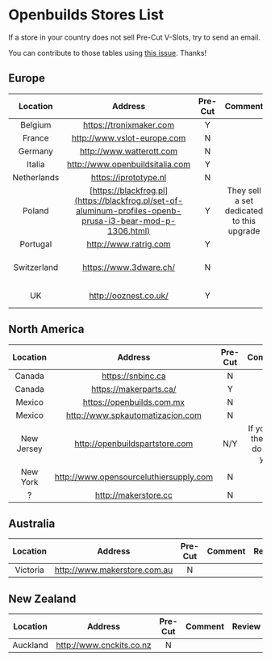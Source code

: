 # Openbuilds Stores List

If a store in your country does not sell Pre-Cut V-Slots, try to send an email.

You can contribute to those tables using [this issue](https://github.com/gregsaun/prusa_i3_bear_upgrade/issues/4). Thanks!


## Europe

| Location | Address | Pre-Cut | Comment | Review |
|:--------:|:-------:|:-------:|:-------:|:------:|
| Belgium | https://tronixmaker.com | Y | | |
| France | http://www.vslot-europe.com | N | | |
| Germany | http://www.watterott.com | N | | |
| Italia | http://www.openbuildsitalia.com | Y | | |
| Netherlands | https://iprototype.nl | N | | |
| Poland | [https://blackfrog.pl](https://blackfrog.pl/set-of-aluminum-profiles-openb-prusa-i3-bear-mod-p-1306.html) | Y | They sell a set dedicated to this upgrade | |
| Portugal | http://www.ratrig.com | Y | | |
| Switzerland | https://www.3dware.ch/ | N | | Okay, nothing special |
| UK | http://ooznest.co.uk/ | Y | | Very good |


## North America

| Location | Address | Pre-Cut | Comment | Review |
|:--------:|:-------:|:-------:|:-------:|:------:|
| Canada | https://snbinc.ca | N | | |
| Canada | https://makerparts.ca/ | Y | | |
| Mexico | https://openbuilds.com.mx | N | | |
| Mexico | http://www.spkautomatizacion.com | N | | |
| New Jersey | http://openbuildspartstore.com | N/Y | If you ask they will do it for you | Very good |
| New York | http://www.opensourceluthiersupply.com | N | | |
| ? | http://makerstore.cc | N | | |


## Australia

| Location | Address | Pre-Cut | Comment | Review |
|:--------:|:-------:|:-------:|:-------:|:------:|
| Victoria | http://www.makerstore.com.au | N | | |


## New Zealand

| Location | Address | Pre-Cut | Comment | Review |
|:--------:|:-------:|:-------:|:-------:|:------:|
| Auckland | http://www.cnckits.co.nz | N | | |